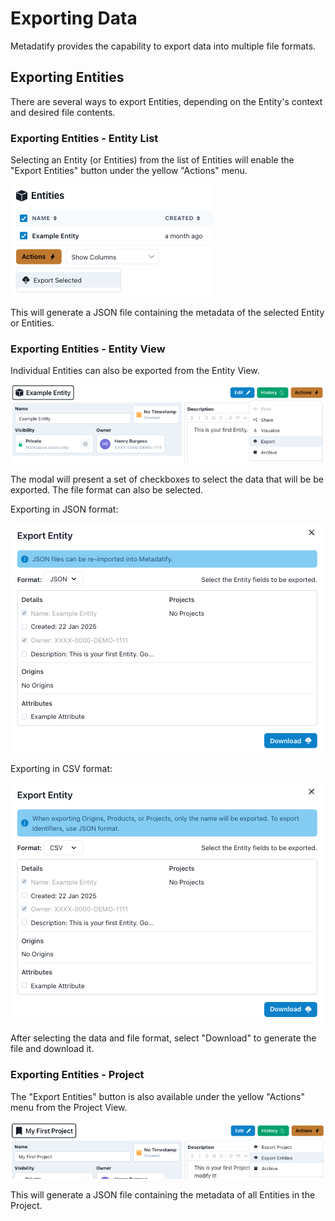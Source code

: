 # Exporting Data

Metadatify provides the capability to export data into multiple file formats.

## Exporting Entities

There are several ways to export Entities, depending on the Entity's context and desired file contents.

### Exporting Entities - Entity List

Selecting an Entity (or Entities) from the list of Entities will enable the "Export Entities" button under the yellow "Actions" menu.

![Export Entities - Entity](../img/export_Entities_1.png)

This will generate a JSON file containing the metadata of the selected Entity or Entities.

### Exporting Entities - Entity View

Individual Entities can also be exported from the Entity View.

![Export Entities - Entity View](../img/export_Entities_2.png)

The modal will present a set of checkboxes to select the data that will be be exported. The file format can also be selected.

Exporting in JSON format:

![Export Entities - Entity View - Modal](../img/export_Entities_2_JSON.png)

Exporting in CSV format:

![Export Entities - Entity View - Modal](../img/export_Entities_2_CSV.png)

After selecting the data and file format, select "Download" to generate the file and download it.

### Exporting Entities - Project

The "Export Entities" button is also available under the yellow "Actions" menu from the Project View.

![Export Entities - Project](../img/export_Entities_3.png)

This will generate a JSON file containing the metadata of all Entities in the Project.

